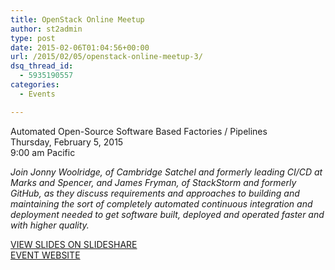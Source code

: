 ```yaml
---
title: OpenStack Online Meetup
author: st2admin
type: post
date: 2015-02-06T01:04:56+00:00
url: /2015/02/05/openstack-online-meetup-3/
dsq_thread_id:
  - 5935190557
categories:
  - Events

---
```

Automated Open-Source Software Based Factories / Pipelines  
Thursday, February 5, 2015  
9:00 am Pacific

_Join Jonny Woolridge, of Cambridge Satchel and formerly leading CI/CD at Marks and Spencer, and James Fryman, of StackStorm and formerly GitHub, as they discuss requirements and approaches to building and maintaining the sort of completely automated continuous integration and deployment needed to get software built, deployed and operated faster and with higher quality._



<a href="//www.slideshare.net/OpenStack_Online/stack-storm-for-cloudonline-meet-up" title="Automated open source software based factories & pipelines " target="_blank">VIEW SLIDES ON SLIDESHARE</a>  
<a href="http://www.meetup.com/Cloud-Online-Meetup/events/219983001/" target="_blank">EVENT WEBSITE</a>